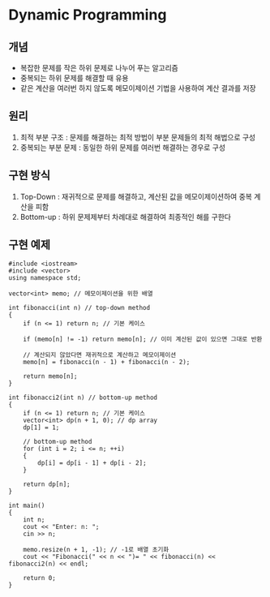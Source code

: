 # Dynamic Programming

## 개념
- 복잡한 문제를 작은 하위 문제로 나누어 푸는 알고리즘
- 중복되는 하위 문제를 해결할 때 유용
- 같은 계산을 여러번 하지 않도록 메모이제이션 기법을 사용하여 계산 결과를 저장

## 원리
1. 최적 부분 구조 : 문제를 해결하는 최적 방법이 부분 문제들의 최적 해법으로 구성
2. 중복되는 부분 문제 : 동일한 하위 문제를 여러번 해결하는 경우로 구성

## 구현 방식
1. Top-Down : 재귀적으로 문제를 해결하고, 계산된 값을 메모이제이션하여 중복 계산을 피함
2. Bottom-up : 하위 문제제부터 차례대로 해결하여 최종적인 해를 구한다

## 구현 예제
```
#include <iostream>
#include <vector>
using namespace std;

vector<int> memo; // 메모이제이션을 위한 배열

int fibonacci(int n) // top-down method
{
	if (n <= 1) return n; // 기본 케이스

	if (memo[n] != -1) return memo[n]; // 이미 계산된 값이 있으면 그대로 반환

	// 계산되지 않았다면 재귀적으로 계산하고 메모이제이션
	memo[n] = fibonacci(n - 1) + fibonacci(n - 2);

	return memo[n];
}

int fibonacci2(int n) // bottom-up method
{
	if (n <= 1) return n; // 기본 케이스
	vector<int> dp(n + 1, 0); // dp array
	dp[1] = 1;

	// bottom-up method
	for (int i = 2; i <= n; ++i)
	{
		dp[i] = dp[i - 1] + dp[i - 2];
	}

	return dp[n];
}

int main()
{
	int n;
	cout << "Enter: n: ";
	cin >> n;

	memo.resize(n + 1, -1); // -1로 배열 초기화
	cout << "Fibonacci(" << n << ")= " << fibonacci(n) << fibonacci2(n) << endl;

	return 0;
}

